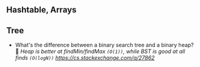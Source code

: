 
## Hashtable, Arrays

## Tree
- What's the difference between a binary search tree and a binary heap? :thought_balloon: *Heap is better at findMin/findMax `(O(1))`, while BST is good at all finds `(O(logN))` https://cs.stackexchange.com/a/27862*
